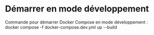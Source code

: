 # Démarrer en mode développement

Commande pour démarrer Docker Compose en mode développement : docker compose -f docker-compose.dev.yml up --build
